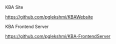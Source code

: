 KBA Site  

https://github.com/pglekshmi/KBAWebsite

KBA Frontend Server

https://github.com/pglekshmi/KBA-FrontendServer